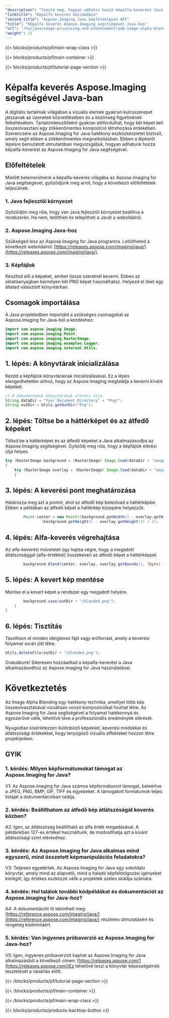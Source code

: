 ```yaml
---
"description": "Tanuld meg, hogyan adhatsz hozzá képalfa-keverést Java-ban az Aspose.Imaging segítségével. Készíts lenyűgöző vizuális effekteket lépésről lépésre útmutatóval."
"linktitle": "Képalfa keverés hozzáadása"
"second_title": "Aspose.Imaging Java képfeldolgozó API"
"title": "Képalfa keverés Aspose.Imaging segítségével Java-ban"
"url": "/hu/java/image-processing-and-enhancement/add-image-alpha-blending/"
"weight": 13
---
```


{{< blocks/products/pf/main-wrap-class >}}

{{< blocks/products/pf/main-container >}}

{{< blocks/products/pf/tutorial-page-section >}}

# Képalfa keverés Aspose.Imaging segítségével Java-ban

A digitális tartalmak világában a vizuális elemek gyakran kulcsszerepet játszanak az üzenetek közvetítésében és a közönség figyelmének felkeltésében. Tartalomkészítőként gyakran előfordulhat, hogy két képet kell összeolvasztani egy zökkenőmentes kompozíció létrehozása érdekében. Szerencsére az Aspose.Imaging for Java hatékony eszközkészletet biztosít, amely segít ebben a zökkenőmentes megvalósításban. Ebben a lépésről lépésre bemutatott útmutatóban megvizsgáljuk, hogyan adhatunk hozzá képalfa-keverést az Aspose.Imaging for Java segítségével.

## Előfeltételek

Mielőtt belemerülnénk a képalfa-keverés világába az Aspose.Imaging for Java segítségével, győződjünk meg arról, hogy a következő előfeltételek teljesülnek:

### 1. Java fejlesztői környezet
Győződjön meg róla, hogy van Java fejlesztői környezet beállítva a rendszerén. Ha nem, letöltheti és telepítheti a Javát a weboldalról.

### 2. Aspose.Imaging Java-hoz
Szükséged lesz az Aspose.Imaging for Java programra. Letöltheted a következő weboldalról: [https://releases.aspose.com/imaging/java/](https://releases.aspose.com/imaging/java/).

### 3. Képfájlok
Készítsd elő a képeket, amiket össze szeretnél keverni. Ebben az oktatóanyagban bármilyen két PNG képet használhatsz. Helyezd el őket egy általad választott könyvtárban.

## Csomagok importálása

A Java projektedben importáld a szükséges csomagokat az Aspose.Imaging for Java-ból a kezdéshez:

```java
import com.aspose.imaging.Image;
import com.aspose.imaging.Point;
import com.aspose.imaging.RasterImage;
import com.aspose.imaging.examples.Logger;
import com.aspose.imaging.internal.Utils;
```

## 1. lépés: A könyvtárak inicializálása

Kezdd a képfájlok könyvtárainak inicializálásával. Ez a lépés elengedhetetlen ahhoz, hogy az Aspose.Imaging megtalálja a keverni kívánt képeket.

```java
// A dokumentumok könyvtárának elérési útja.
String dataDir = "Your Document Directory" + "Png/";
String outDir = Utils.getOutDir("Png");
```

## 2. lépés: Töltse be a háttérképet és az átfedő képeket

Töltsd be a háttérképet és az átfedő képeket a Java alkalmazásodba az Aspose.Imaging segítségével. Győződj meg róla, hogy a képfájlok elérési útja helyes.

```java
try (RasterImage background = (RasterImage) Image.load(dataDir + "image0.png"))
{
    try (RasterImage overlay = (RasterImage) Image.load(dataDir + "aspose_logo.png"))
    {
```

## 3. lépés: A keverési pont meghatározása

Határozza meg azt a pontot, ahol az átfedő kép beleolvad a háttérképbe. Ebben a példában az átfedő képet a háttérkép közepére helyezzük.

```java
        Point center = new Point((background.getWidth() - overlay.getWidth()) / 2,
                (background.getHeight() - overlay.getHeight()) / 2);
```

## 4. lépés: Alfa-keverés végrehajtása

Az alfa-keverési műveletet úgy hajtsa végre, hogy a megadott átlátszósággal (alfa-értékkel) összekeveri az átfedő képet a háttérképpel.

```java
        background.blend(center, overlay, overlay.getBounds(), (byte) 127);
```

## 5. lépés: A kevert kép mentése

Mentse el a kevert képet a rendszer egy megadott helyére.

```java
        background.save(outDir + "/blended.png");
    }
}
```

## 6. lépés: Tisztítás

Távolítson el minden ideiglenes fájlt vagy erőforrást, amely a keverési folyamat során jött létre.

```java
Utils.deleteFile(outDir + "/blended.png");
```

Gratulálunk! Sikeresen hozzáadtad a képalfa-keverést a Java alkalmazásodhoz az Aspose.Imaging for Java használatával.

# Következtetés

Az Image Alpha Blending egy hatékony technika, amellyel több kép összeolvasztásával vizuálisan vonzó kompozíciókat hozhat létre. Az Aspose.Imaging for Java segítségével a folyamat hatékonnyá és egyszerűvé válik, lehetővé téve a professzionális eredmények elérését.

Nyugodtan kísérletezzen különböző képekkel, keverési módokkal és átlátszósági értékekkel, hogy lenyűgöző vizuális effekteket hozzon létre projektjeiben.

## GYIK

### 1. kérdés: Milyen képformátumokat támogat az Aspose.Imaging for Java?

V1: Az Aspose.Imaging for Java számos képformátumot támogat, beleértve a JPEG, PNG, BMP, GIF, TIFF és egyebeket. A támogatott formátumok teljes listáját a dokumentációban találja.

### 2. kérdés: Beállíthatom az átfedő kép átlátszóságát keverés közben?

A2: Igen, az átlátszóság beállítható az alfa érték megadásával. A példánkban 127-es értéket használtunk, de módosíthatja azt a kívánt átlátszósági szint eléréséhez.

### 3. kérdés: Az Aspose.Imaging for Java alkalmas mind egyszerű, mind összetett képmanipulációs feladatokra?

V3: Teljesen egyetértek. Az Aspose.Imaging for Java egy sokoldalú könyvtár, amely mind az alapvető, mind a haladó képfeldolgozási igényeket kielégíti, így értékes eszközzé válik a projektek széles skálája számára.

### 4. kérdés: Hol találok további kódpéldákat és dokumentációt az Aspose.Imaging for Java-hoz?

A4: A dokumentációt itt tekintheti meg: [https://reference.aspose.com/imaging/java/](https://reference.aspose.com/imaging/java/) részletes útmutatásért és rengeteg kódmintáért.

### 5. kérdés: Van ingyenes próbaverzió az Aspose.Imaging for Java-hoz?

V5: Igen, ingyenes próbaverziót kaphat az Aspose.Imaging for Java alkalmazásból a következő címen: [https://releases.aspose.com/](https://releases.aspose.com/)Ez lehetővé teszi a könyvtár képességeinek tesztelését a vásárlás előtt.

{{< /blocks/products/pf/tutorial-page-section >}}

{{< /blocks/products/pf/main-container >}}

{{< /blocks/products/pf/main-wrap-class >}}

{{< blocks/products/products-backtop-button >}}